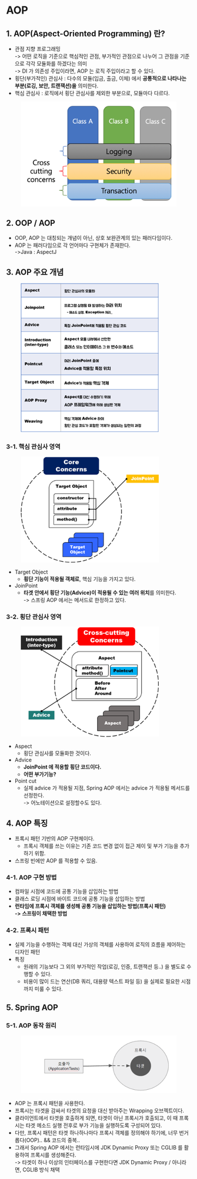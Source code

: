 # AOP

## 1. AOP(Aspect-Oriented Programming) 란?

* 관점 지향 프로그래밍\
  \-> 어떤 로직을 기준으로 핵심적인 관점, 부가적인 관점으로 나누어 그 관점을 기준으로 각각 모듈화를 하겠다는 의미\
  \-> DI 가 의존성 주입이라면, AOP 는 로직 주입이라고 할 수 있다.&#x20;
* 횡단(부가적인) 관심사 : 다수의 모듈(입금, 출금, 이체) 에서 **공통적으로 나타나는 부분(로깅, 보안, 트랜잭션)을** 의미한다.&#x20;
* 핵심 관심사 : 로직에서 횡단 관심사를 제외한 부분으로, 모듈마다 다르다.&#x20;

<figure><img src="../../.gitbook/assets/image (5) (2) (1).png" alt=""><figcaption></figcaption></figure>

## 2. OOP / AOP

* OOP, AOP 는 대칭되는 개념이 아닌, 상호 보완관계의 있는 패러다임이다.&#x20;
* AOP 는 패러다임으로 각 언어마다 구현체가 존재한다. \
  \->Java : AspectJ

## 3. AOP 주요 개념&#x20;

<figure><img src="../../.gitbook/assets/image (10) (1).png" alt="" width="375"><figcaption></figcaption></figure>

### 3-1. 핵심 관심사 영역&#x20;

<figure><img src="../../.gitbook/assets/image (4) (3).png" alt="" width="375"><figcaption></figcaption></figure>

* Target Object&#x20;
  * **횡단 기능이 적용될 객체로**, 핵심 기능을 가지고 있다.&#x20;
* JoinPoint&#x20;
  * **타겟 안에서 횡단 기능(Advice)이 적용될 수 있는 여러 위치**를 의미한다. \
    \-> 스프링 AOP 에서는 메서드로 한정하고 있다.&#x20;

### 3-2. 횡단 관심사 영역

<figure><img src="../../.gitbook/assets/image (11).png" alt="" width="375"><figcaption></figcaption></figure>

* Aspect&#x20;
  * 횡단 관심사를 모듈화한 것이다.&#x20;
* Advice
  * **JoinPoint 에 적용할 횡단 코드이다.**&#x20;
  * **어떤 부가기능?**
* Point cut
  * 실제 advice 가 적용될 지점, Spring AOP 에서는 advice 가 적용될 메서드를 선정한다. \
    \-> 어노테이션으로 설정할수도 있다.&#x20;

## 4. AOP 특징&#x20;

* 프록시 패턴 기반의 AOP 구현체이다.&#x20;
  * 프록시 객체를 쓰는 이유는 기존 코드 변경 없이 접근 제이 및 부가 기능을 추가하기 위함.&#x20;
* 스프링 빈에만 AOP 를 적용할 수 있음.

### 4-1. AOP 구현 방법

* 컴파일 시점에 코드에 공통 기능을 삽입하는 방법
* 클래스 로딩 시점에 바이트 코드에 공통 기능을 삽입하는 방법
* **런타임에 프록시 객체를 생성해 공통 기능을 삽입하는 방법(프록시 패턴)**\
  **-> 스프링이 채택한 방법**&#x20;

### 4-2. 프록시 패턴&#x20;

* 실제 기능을 수행하는 객체 대신 가상의 객체를 사용하여 로직의 흐름을 제어하는 디자인 패턴&#x20;
* 특징
  * 원래의 기능보다 그 외의 부가적인 작업(로깅, 인증, 트랜잭션 등..) 을 별도로 수행할 수 있다.&#x20;
  * 비용이 많이 드는 연산(DB 쿼리, 대용량 텍스트 파일 등) 을 실제로 필요한 시점까지 미룰 수 있다.&#x20;

## 5. Spring AOP&#x20;

### 5-1. AOP 동작 원리

<figure><img src="../../.gitbook/assets/image (3) (1) (1).png" alt=""><figcaption></figcaption></figure>

* AOP 는 프록시 패턴을 사용한다.&#x20;
* 프록시는 타겟을 감싸서 타겟의 요청을 대신 받아주는 Wrapping 오브젝트이다.&#x20;
* 클라이언트에서 타겟을 호출하게 되면, 타겟이 아닌 프록시가 호출되고, 이 때 프록시는 타겟 메소드 실행 전후로 부가 기능을 실행하도록 구성되어 있다.&#x20;
* 다만, 프록시 패턴은 타겟 하나하나마다 프록시 객체를 정의해야 하기에, 너무 번거롭다(OOP).. && 코드의 중복..
* 그래서 Spring AOP 에서는 런타임시에 JDK Dynamic Proxy 또는 CGLIB 를 활용하여 프록시를 생성해준다. \
  \-> 타겟이 하나 이상의 인터페이스를 구현한다면 JDK Dynamic Proxy / 아니라면, CGLIB 방식 채택

